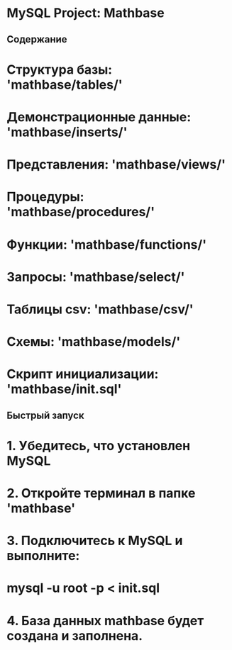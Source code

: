 # MySQL Project: Mathbase

## Содержание

# Структура базы: 'mathbase/tables/'
# Демонстрационные данные: 'mathbase/inserts/'
# Представления: 'mathbase/views/'
# Процедуры: 'mathbase/procedures/'
# Функции: 'mathbase/functions/'
# Запросы: 'mathbase/select/'
# Таблицы csv: 'mathbase/csv/'
# Схемы: 'mathbase/models/'
# Скрипт инициализации: 'mathbase/init.sql'

## Быстрый запуск

# 1. Убедитесь, что установлен MySQL
# 2. Откройте терминал в папке 'mathbase'
# 3. Подключитесь к MySQL и выполните:
# mysql -u root -p < init.sql
# 4. База данных mathbase будет создана и заполнена.
